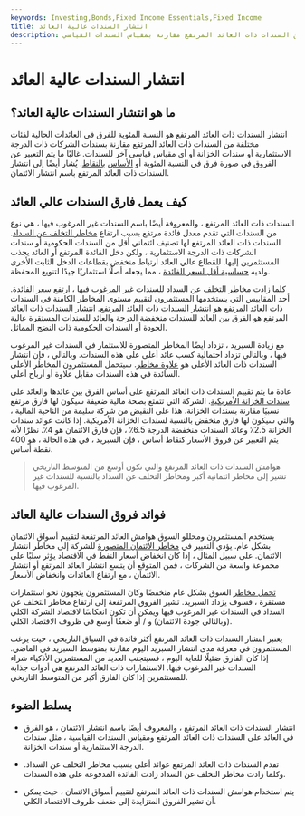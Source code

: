 ```yaml
---
keywords: Investing,Bonds,Fixed Income Essentials,Fixed Income
title: انتشار السندات عالية العائد
description: انتشار السندات ذات العائد المرتفع هو النسبة المئوية للفرق في العائدات الحالية لفئات مختلفة من السندات ذات العائد المرتفع مقارنة بمقياس السندات القياسي.
---
```


# انتشار السندات عالية العائد
## ما هو انتشار السندات عالية العائد؟

انتشار السندات ذات العائد المرتفع هو النسبة المئوية للفرق في العائدات الحالية لفئات مختلفة من السندات ذات العائد المرتفع مقارنة بسندات الشركات ذات الدرجة الاستثمارية أو سندات الخزانة أو أي مقياس قياسي آخر للسندات. غالبًا ما يتم التعبير عن الفروق في صورة فرق في النسبة المئوية أو [الأساس](/basispoint) [بالنقاط](/basispoint). يُشار أيضًا إلى انتشار السندات ذات العائد المرتفع باسم انتشار الائتمان.

## كيف يعمل فارق السندات عالي العائد

السندات ذات العائد المرتفع ، والمعروفة أيضًا باسم السندات غير المرغوب فيها ، هي نوع من السندات التي تقدم معدل فائدة مرتفع بسبب ارتفاع [مخاطر التخلف عن السداد](/defaultrisk). السندات ذات العائد المرتفع لها تصنيف ائتماني أقل من السندات الحكومية أو سندات الشركات ذات الدرجة الاستثمارية ، ولكن دخل الفائدة المرتفع أو العائد يجذب المستثمرين إليها. للقطاع عالي العائد ارتباط منخفض بقطاعات الدخل الثابت الأخرى ولديه [حساسية أقل لسعر الفائدة](/interest-rate-sensitivity) ، مما يجعله أصلًا استثماريًا جيدًا لتنويع المحفظة.

كلما زادت مخاطر التخلف عن السداد للسندات غير المرغوب فيها ، ارتفع سعر الفائدة. أحد المقاييس التي يستخدمها المستثمرون لتقييم مستوى المخاطر الكامنة في السندات ذات العائد المرتفع هو انتشار السندات ذات العائد المرتفع. انتشار السندات ذات العائد المرتفع هو الفرق بين العائد للسندات منخفضة الدرجة والعائد للسندات المستقرة عالية الجودة أو السندات الحكومية ذات النضج المماثل.

مع زيادة السبريد ، تزداد أيضًا المخاطر المتصورة للاستثمار في السندات غير المرغوب فيها ، وبالتالي تزداد احتمالية كسب عائد أعلى على هذه السندات. وبالتالي ، فإن انتشار السندات ذات العائد الأعلى هو [علاوة مخاطر](/riskpremium). سيتحمل المستثمرون المخاطر الأعلى السائدة في هذه السندات مقابل علاوة أو أرباح أعلى.

عادة ما يتم تقييم السندات ذات العائد المرتفع على أساس الفرق بين عائدها والعائد على [سندات الخزانة الأمريكية](/treasurybond). الشركة التي تتمتع بصحة مالية ضعيفة سيكون لها فارق مرتفع نسبيًا مقارنة بسندات الخزانة. هذا على النقيض من شركة سليمة من الناحية المالية ، والتي سيكون لها فارق منخفض بالنسبة لسندات الخزانة الأمريكية. إذا كانت عوائد سندات الخزانة 2.5٪ وعائد السندات منخفضة الدرجة 6.5٪ ، فإن فارق الائتمان هو 4٪. نظرًا لأنه يتم التعبير عن فروق الأسعار كنقاط أساس ، فإن السبريد ، في هذه الحالة ، هو 400 نقطة أساس.

> هوامش السندات ذات العائد المرتفع والتي تكون أوسع من المتوسط التاريخي تشير إلى مخاطر ائتمانية أكبر ومخاطر التخلف عن السداد بالنسبة للسندات غير المرغوب فيها.

>

## فوائد فروق السندات عالية العائد

يستخدم المستثمرون ومحللو السوق هوامش العائد المرتفعة لتقييم أسواق الائتمان بشكل عام. يؤدي التغيير في [مخاطر الائتمان المتصورة](/creditrisk) للشركة إلى مخاطر انتشار الائتمان. على سبيل المثال ، إذا كان انخفاض أسعار النفط في الاقتصاد يؤثر سلبًا على مجموعة واسعة من الشركات ، فمن المتوقع أن يتسع انتشار العائد المرتفع أو انتشار الائتمان ، مع ارتفاع العائدات وانخفاض الأسعار.

[تحمل مخاطر](/risktolerance) السوق بشكل عام منخفضًا وكان المستثمرون يتجهون نحو استثمارات مستقرة ، فسوف يزداد السبريد. تشير الفروق المرتفعة إلى ارتفاع مخاطر التخلف عن السداد في السندات غير المرغوب فيها ويمكن أن تكون انعكاسًا لاقتصاد الشركة الكلي (وبالتالي جودة الائتمان) و / أو ضعفًا أوسع في ظروف الاقتصاد الكلي.

يعتبر انتشار السندات ذات العائد المرتفع أكثر فائدة في السياق التاريخي ، حيث يرغب المستثمرون في معرفة مدى انتشار السبريد اليوم مقارنة بمتوسط السبريد في الماضي. إذا كان الفارق ضئيلًا للغاية اليوم ، فسيتجنب العديد من المستثمرين الأذكياء شراء السندات غير المرغوب فيها. الاستثمارات ذات العائد المرتفع هي أدوات جذابة للمستثمرين إذا كان الفارق أكبر من المتوسط التاريخي.

## يسلط الضوء

- انتشار السندات ذات العائد المرتفع ، والمعروف أيضًا باسم انتشار الائتمان ، هو الفرق في العائد على السندات ذات العائد المرتفع ومقياس السندات القياسية ، مثل سندات الدرجة الاستثمارية أو سندات الخزانة.

- تقدم السندات ذات العائد المرتفع عوائد أعلى بسبب مخاطر التخلف عن السداد. وكلما زادت مخاطر التخلف عن السداد زادت الفائدة المدفوعة على هذه السندات.

- يتم استخدام هوامش السندات ذات العائد المرتفع لتقييم أسواق الائتمان ، حيث يمكن أن تشير الفروق المتزايدة إلى ضعف ظروف الاقتصاد الكلي.

